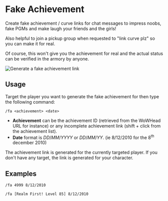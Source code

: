 Fake Achievement
================
Create fake achievement / curve links for chat messages to impress noobs, fake PGMs and make laugh your friends and the girls!

Also helpful to join a pickup group when requested to "link curve plz" so you can make it for real.

Of course, this won't give you the achievement for real and the actual status can be verified in the armory by anyone.

![Generate a fake achievement link](https://github.com/LenweSaralonde/FakeAchievement/blob/master/FakeAchievement-demo.gif?raw=true)

Usage
-----
Target the player you want to generate the fake achievement for then type the following command:

`/fa <achievement> <date>`
* **Achievement** can be the achievement ID (retrieved from the WoWHead URL for instance) or any incomplete achievement link (shift + click from the achievement list).
* **Date** format is *DD*/*MM*/*YYYY* or *DD*/*MM*/*YY*. (ie 8/12/2010 for the 8<sup>th</sup> december 2010)

The achievement link is generated for the currently targeted player. If you don't have any target, the link is generated for your character.

Examples
--------
`/fa 4999 8/12/2010`

`/fa [Realm First! Level 85] 8/12/2010`